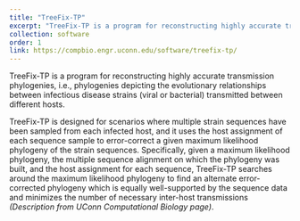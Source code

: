 ```yaml
---
title: "TreeFix-TP"
excerpt: "TreeFix-TP is a program for reconstructing highly accurate transmission phylogenies, i.e., phylogenies depicting the evolutionary relationships between infectious disease strains (viral or bacterial) transmitted between different hosts. TreeFix-TP is designed for scenarios where multiple strain sequences have been sampled from each infected host, and it uses the host assignment of each sequence sample to error-correct a given maximum likelihood phylogeny of the strain sequences. Specifically, given a maximum likelihood phylogeny, the multiple sequence alignment on which the phylogeny was built, and the host assignment for each sequence, TreeFix-TP searches around the maximum likelihood phylogeny to find an alternate error-corrected phylogeny which is equally well-supported by the sequence data and minimizes the number of necessary inter-host transmissions."
collection: software
order: 1
link: https://compbio.engr.uconn.edu/software/treefix-tp/
---
```


TreeFix-TP is a program for reconstructing highly accurate transmission phylogenies, i.e., phylogenies depicting the evolutionary relationships between infectious disease strains (viral or bacterial) transmitted between different hosts.

<!-- more -->

TreeFix-TP is designed for scenarios where multiple strain sequences have been sampled from each infected host, and it uses the host assignment of each sequence sample to error-correct a given maximum likelihood phylogeny of the strain sequences. Specifically, given a maximum likelihood phylogeny, the multiple sequence alignment on which the phylogeny was built, and the host assignment for each sequence, TreeFix-TP searches around the maximum likelihood phylogeny to find an alternate error-corrected phylogeny which is equally well-supported by the sequence data and minimizes the number of necessary inter-host transmissions *(Description from UConn Computational Biology page)*.